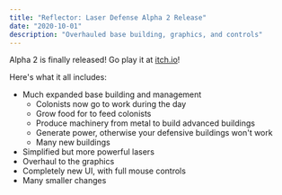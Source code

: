 ```yaml
---
title: "Reflector: Laser Defense Alpha 2 Release"
date: "2020-10-01"
description: "Overhauled base building, graphics, and controls"
---
```


Alpha 2 is finally released! Go play it at <a href="https://mscottmoore.itch.io/reflector" target="_blank" rel="noopener noreferrer">itch.io</a>!

Here's what it all includes:

- Much expanded base building and management
  - Colonists now go to work during the day
  - Grow food for to feed colonists
  - Produce machinery from metal to build advanced buildings
  - Generate power, otherwise your defensive buildings won't work
  - Many new buildings
- Simplified but more powerful lasers
- Overhaul to the graphics
- Completely new UI, with full mouse controls
- Many smaller changes
